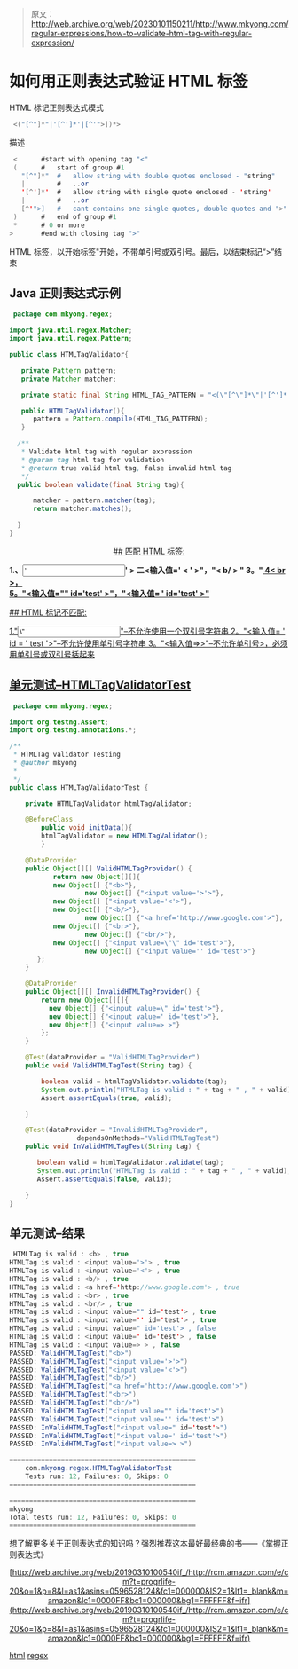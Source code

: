 > 原文：<http://web.archive.org/web/20230101150211/http://www.mkyong.com/regular-expressions/how-to-validate-html-tag-with-regular-expression/>

# 如何用正则表达式验证 HTML 标签

HTML 标记正则表达式模式

```java
 <("[^"]*"|'[^']*'|[^'">])*> 
```

描述

```java
 <	  	#start with opening tag "<"
 (		#   start of group #1
   "[^"]*"	#	allow string with double quotes enclosed - "string"
   |		#	..or
   '[^']*'	#	allow string with single quote enclosed - 'string'
   |		#	..or
   [^'">]	#	cant contains one single quotes, double quotes and ">"
 )		#   end of group #1
 *		# 0 or more
>		#end with closing tag ">" 
```

HTML 标签，以开始标签"开始，不带单引号或双引号。最后，以结束标记“>”结束

## Java 正则表达式示例

```java
 package com.mkyong.regex;

import java.util.regex.Matcher;
import java.util.regex.Pattern;

public class HTMLTagValidator{

   private Pattern pattern;
   private Matcher matcher;

   private static final String HTML_TAG_PATTERN = "<(\"[^\"]*\"|'[^']*'|[^'\">])*>";

   public HTMLTagValidator(){
	  pattern = Pattern.compile(HTML_TAG_PATTERN);
   }

  /**
   * Validate html tag with regular expression
   * @param tag html tag for validation
   * @return true valid html tag, false invalid html tag
   */
  public boolean validate(final String tag){

	  matcher = pattern.matcher(tag);
	  return matcher.matches();

  }
} 
```

 <ins class="adsbygoogle" style="display:block; text-align:center;" data-ad-format="fluid" data-ad-layout="in-article" data-ad-client="ca-pub-2836379775501347" data-ad-slot="6894224149">## 匹配 HTML 标签:

1.**、<input value="’">' >
二<输入值=' < ' >"，"< b/ > "
3。"<a href = ' http://www . Google . com '>
4< br >，<br/>
5。"<输入值=\"\" id='test' >"，"<输入值=" id='test' >"**

 <ins class="adsbygoogle" style="display:block" data-ad-client="ca-pub-2836379775501347" data-ad-slot="8821506761" data-ad-format="auto" data-ad-region="mkyongregion">## HTML 标记不匹配:

1."<input value="\”" id="’test’">"–不允许使用一个双引号字符串
2。"<输入值= ' id = ' test '>"–不允许使用单引号字符串
3。"<输入值=>>"–不允许单引号>，必须用单引号或双引号括起来

## 单元测试–HTMLTagValidatorTest

```java
 package com.mkyong.regex;

import org.testng.Assert;
import org.testng.annotations.*;

/**
 * HTMLTag validator Testing
 * @author mkyong
 *
 */
public class HTMLTagValidatorTest {

	private HTMLTagValidator htmlTagValidator;

	@BeforeClass
        public void initData(){
		htmlTagValidator = new HTMLTagValidator();
        }

	@DataProvider
	public Object[][] ValidHTMLTagProvider() {
    	   return new Object[][]{
		   new Object[] {"<b>"}, 
                   new Object[] {"<input value='>'>"},
		   new Object[] {"<input value='<'>"}, 
		   new Object[] {"<b/>"},
                   new Object[] {"<a href='http://www.google.com'>"},
		   new Object[] {"<br>"},
                   new Object[] {"<br/>"},
		   new Object[] {"<input value=\"\" id='test'>"},
                   new Object[] {"<input value='' id='test'>"}
	   };
	}

	@DataProvider
	public Object[][] InvalidHTMLTagProvider() {
	    return new Object[][]{
		  new Object[] {"<input value=\" id='test'>"},
	  	  new Object[] {"<input value=' id='test'>"},
	  	  new Object[] {"<input value=> >"}
	    };
	}

	@Test(dataProvider = "ValidHTMLTagProvider")
	public void ValidHTMLTagTest(String tag) {

	    boolean valid = htmlTagValidator.validate(tag);
	    System.out.println("HTMLTag is valid : " + tag + " , " + valid);
	    Assert.assertEquals(true, valid);

	}

	@Test(dataProvider = "InvalidHTMLTagProvider", 
                 dependsOnMethods="ValidHTMLTagTest")
	public void InValidHTMLTagTest(String tag) {

	   boolean valid = htmlTagValidator.validate(tag);
	   System.out.println("HTMLTag is valid : " + tag + " , " + valid);
	   Assert.assertEquals(false, valid);

	}
} 
```

## 单元测试–结果

```java
 HTMLTag is valid : <b> , true
HTMLTag is valid : <input value='>'> , true
HTMLTag is valid : <input value='<'> , true
HTMLTag is valid : <b/> , true
HTMLTag is valid : <a href='http://www.google.com'> , true
HTMLTag is valid : <br> , true
HTMLTag is valid : <br/> , true
HTMLTag is valid : <input value="" id='test'> , true
HTMLTag is valid : <input value='' id='test'> , true
HTMLTag is valid : <input value=" id='test'> , false
HTMLTag is valid : <input value=' id='test'> , false
HTMLTag is valid : <input value=> > , false
PASSED: ValidHTMLTagTest("<b>")
PASSED: ValidHTMLTagTest("<input value='>'>")
PASSED: ValidHTMLTagTest("<input value='<'>")
PASSED: ValidHTMLTagTest("<b/>")
PASSED: ValidHTMLTagTest("<a href='http://www.google.com'>")
PASSED: ValidHTMLTagTest("<br>")
PASSED: ValidHTMLTagTest("<br/>")
PASSED: ValidHTMLTagTest("<input value="" id='test'>")
PASSED: ValidHTMLTagTest("<input value='' id='test'>")
PASSED: InValidHTMLTagTest("<input value=" id='test'>")
PASSED: InValidHTMLTagTest("<input value=' id='test'>")
PASSED: InValidHTMLTagTest("<input value=> >")

===============================================
    com.mkyong.regex.HTMLTagValidatorTest
    Tests run: 12, Failures: 0, Skips: 0
===============================================

===============================================
mkyong
Total tests run: 12, Failures: 0, Skips: 0
=============================================== 
```

想了解更多关于正则表达式的知识吗？强烈推荐这本最好最经典的书——《掌握正则表达式》

<center>

[http://web.archive.org/web/20190310100540if_/http://rcm.amazon.com/e/cm?t=progrlife-20&o=1&p=8&l=as1&asins=0596528124&fc1=000000&IS2=1&lt1=_blank&m=amazon&lc1=0000FF&bc1=000000&bg1=FFFFFF&f=ifr](http://web.archive.org/web/20190310100540if_/http://rcm.amazon.com/e/cm?t=progrlife-20&o=1&p=8&l=as1&asins=0596528124&fc1=000000&IS2=1&lt1=_blank&m=amazon&lc1=0000FF&bc1=000000&bg1=FFFFFF&f=ifr)

</center>

[html](http://web.archive.org/web/20190310100540/http://www.mkyong.com/tag/html/) [regex](http://web.archive.org/web/20190310100540/http://www.mkyong.com/tag/regex/)







